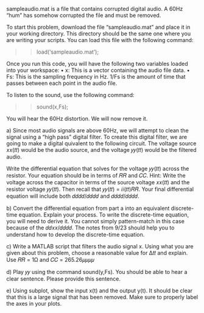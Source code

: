 sampleaudio.mat is a file that contains corrupted digital audio. A 60Hz “hum” has somehow corrupted the file and must be removed.

To start this problem, download the file “sampleaudio.mat” and place it in your working 
directory. This directory should be the same one where you are writing your scripts. You can load this file with the following command:

>> load(‘sampleaudio.mat’);

Once you run this code, you will have the following two variables loaded into your workspace:
• x: This is a vector containing the audio file data. 
• Fs: This is the sampling frequency in Hz. 1/Fs is the amount of time that passes between each point in the audio file. 

To listen to the sound, use the following command:

>> sound(x,Fs);

You will hear the 60Hz distortion. We will now remove it.

a) Since most audio signals are above 60Hz, we will attempt to clean the signal using a “high pass” digital filter. To create this digital filter, we are going to make a digital quivalent to the following circuit. The voltage source 𝑥𝑥(𝑡𝑡) would be the audio source, and the voltage 𝑦𝑦(𝑡𝑡) would be the filtered audio.

Write the differential equation that solves for the voltage 𝑦𝑦(𝑡𝑡) across the resistor. Your equation should be in terms of 𝑅𝑅 and 𝐶𝐶. Hint: Write the voltage across the capacitor in terms of the source voltage 𝑥𝑥(𝑡𝑡) and the resistor voltage 𝑦𝑦(𝑡𝑡). Then recall that 𝑦𝑦(𝑡𝑡) = 𝑖𝑖(𝑡𝑡)𝑅𝑅. Your final differential equation will include both 𝑑𝑑𝑑𝑑/𝑑𝑑𝑑𝑑 and 𝑑𝑑𝑑𝑑/𝑑𝑑𝑑𝑑.

b) Convert the differential equation from part a into an equivalent discrete-time equation. Explain your process. To write the discrete-time equation, you will need to derive it. You cannot simply pattern-match in this case because of the 𝑑𝑑𝑥𝑥/𝑑𝑑𝑑𝑑. The notes from 9/23 should help you to understand how to develop the discrete-time equation.

c) Write a MATLAB script that filters the audio signal x. Using what you are given about this problem, choose a reasonable value for Δ𝑡𝑡 and explain. Use 𝑅𝑅 = 1Ω and 𝐶𝐶 = 265.26𝜇𝜇𝜇𝜇

d) Play 𝑦𝑦 using the command sound(y,Fs). You should be able to hear a clear sentence. Please provide this sentence.

e) Using subplot, show the input x(t) and the output y(t). It should be clear that this is a large signal that has been removed. Make sure to properly label the axes in your plots. 
